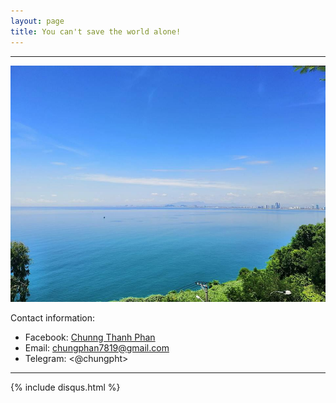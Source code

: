 ```yaml
---
layout: page
title: You can't save the world alone!
---
```

---

![](/images/about-me/38825276_1715474655230488_5915710313663037440_n.jpg)


Contact information:

- Facebook: [Chunng Thanh Phan](https://www.facebook.com/chungphan78)
- Email: <chungphan7819@gmail.com>
- Telegram: <@chungpht>
---
{% include disqus.html %}
